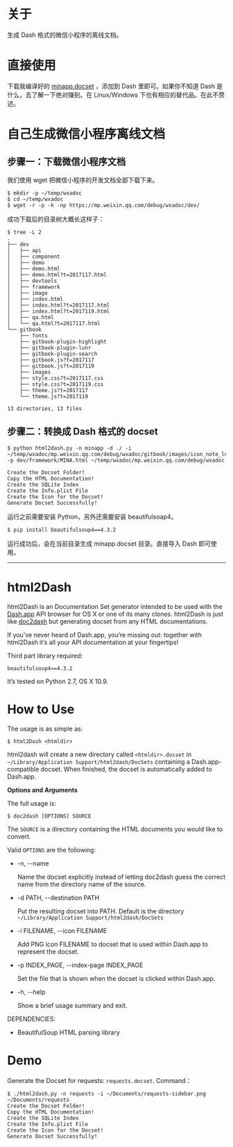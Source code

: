 # 关于

生成 Dash 格式的微信小程序的离线文档。

# 直接使用

下载我编译好的 [minapp.docset](https://github.com/kamidox/html2Dash/releases/download/minapp-docset-V0.1/minapp.docset.v0.1.tar.gz) ，添加到 Dash 里即可。如果你不知道 Dash 是什么，去了解一下绝对赚到。在 Linux/Windows 下也有相应的替代品。在此不赘述。

# 自己生成微信小程序离线文档

## 步骤一：下载微信小程序文档

我们使用 wget 把微信小程序的开发文档全部下载下来。

```shell
$ mkdir -p ~/temp/wxadoc
$ cd ~/temp/wxadoc
$ wget -r -p -k -np https://mp.weixin.qq.com/debug/wxadoc/dev/
```

成功下载后的目录树大概长这样子：

```shell
$ tree -L 2
.
├── dev
│   ├── api
│   ├── component
│   ├── demo
│   ├── demo.html
│   ├── demo.html?t=2017117.html
│   ├── devtools
│   ├── framework
│   ├── image
│   ├── index.html
│   ├── index.html?t=2017117.html
│   ├── index.html?t=2017119.html
│   ├── qa.html
│   └── qa.html?t=2017117.html
└── gitbook
    ├── fonts
    ├── gitbook-plugin-highlight
    ├── gitbook-plugin-lunr
    ├── gitbook-plugin-search
    ├── gitbook.js?t=2017117
    ├── gitbook.js?t=2017119
    ├── images
    ├── style.css?t=2017117.css
    ├── style.css?t=2017119.css
    ├── theme.js?t=2017117
    └── theme.js?t=2017119

13 directories, 13 files
```

## 步骤二：转换成 Dash 格式的 docset

```shell
$ python html2dash.py -n minapp -d ./ -i ~/temp/wxadoc/mp.weixin.qq.com/debug/wxadoc/gitbook/images/icon_note_logo@2x.png -p dev/framework/MINA.html ~/temp/wxadoc/mp.weixin.qq.com/debug/wxadoc

Create the Docset Folder!
Copy the HTML Documentation!
Create the SQLite Index
Create the Info.plist File
Create the Icon for the Docset!
Generate Docset Successfully!
```

运行之前需要安装 Python，另外还需要安装 beautifulsoap4。

```shell
$ pip install beautifulsoup4==4.3.2
```

运行成功后，会在当前目录生成 minapp.docset 目录。直接导入 Dash 即可使用。

-------------------------------------------------------------------------------

# html2Dash

html2Dash is an Documentation Set generator intended to be used with the [Dash.app](http://kapeli.com/dash/) API browser for OS X or one of its many clones. html2Dash is just like [doc2dash](https://github.com/hynek/doc2dash) but generating docset from any HTML documentations.

If you’ve never heard of Dash.app, you’re missing out: together with html2Dash it’s all your API documentation at your fingertips!

Third part library required:

    beautifulsoup4==4.3.2

It’s tested on Python 2.7, OS X 10.9.

# How to Use

The usage is as simple as:

	$ html2Dash <htmldir>

html2dash will create a new directory called `<htmldir>.docset` in `~/Library/Application Support/html2dash/DocSets` containing a Dash.app-compatible docset. When finished, the docset is automatically added to Dash.app.

**Options and Arguments**

The full usage is:

	$ doc2dash [OPTIONS] SOURCE

The `SOURCE` is a directory containing the HTML documents you would like to convert.

Valid `OPTIONS` are the following:

* -n, --name

	Name the docset explicitly instead of letting doc2dash guess the correct name from the directory name of the source.

* -d PATH, --destination PATH

	Put the resulting docset into PATH. Default is the directory `~/Library/Application Support/html2dash/DocSets`

* -i FILENAME, --icon FILENAME

	Add PNG icon FILENAME to docset that is used within Dash.app to represent the docset.

* -p INDEX_PAGE, --index-page INDEX_PAGE

	Set the file that is shown when the docset is clicked within Dash.app.

* -h, --help

	Show a brief usage summary and exit.

DEPENDENCIES:

* BeautifulSoup HTML parsing library

# Demo

Generate the Docset for requests: `requests.docset`. Command：

    $ ./html2dash.py -n requests -i ~/Documents/requests-sidebar.png ~/Documents/requests
    Create the Docset Folder!
    Copy the HTML Documentation!
    Create the SQLite Index
    Create the Info.plist File
    Create the Icon for the Docset!
    Generate Docset Successfully!


